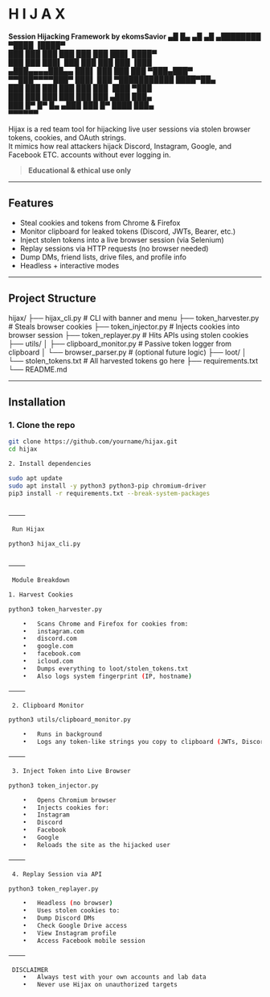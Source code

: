 
# H I J A X

**Session Hijacking Framework by ekomsSavior**
  ▄█    █▄     ▄█       ▄█    ▄████████ ▀████    ▐████▀  
 ███    ███   ███      ███   ███    ███   ███▌   ████▀  
 ███    ███   ███▌     ███   ███    ███    ███  ▐███    
▄███▄▄▄▄███▄▄ ███▌     ███   ███    ███    ▀███▄███▀    
▀▀███▀▀▀▀███▀  ███▌     ███ ▀███████████    ████▀██▄     
  ███    ███   ███      ███   ███    ███   ▐███  ▀███    
  ███    ███   ███      ███   ███    ███  ▄███     ███▄  
  ███    █▀    █▀   █▄ ▄███   ███    █▀  ████       ███▄  
                    ▀▀▀▀▀▀                                

Hijax is a red team tool for hijacking live user sessions via stolen browser tokens, cookies, and OAuth strings.  
It mimics how real attackers hijack Discord, Instagram, Google, and Facebook ETC. accounts without ever logging in.

> **Educational & ethical use only** 

---

##  Features

-  Steal cookies and tokens from Chrome & Firefox
-  Monitor clipboard for leaked tokens (Discord, JWTs, Bearer, etc.)
-  Inject stolen tokens into a live browser session (via Selenium)
-  Replay sessions via HTTP requests (no browser needed)
-  Dump DMs, friend lists, drive files, and profile info
-  Headless + interactive modes

---

##  Project Structure

hijax/
├── hijax_cli.py             # CLI with banner and menu
├── token_harvester.py       # Steals browser cookies
├── token_injector.py        # Injects cookies into browser session
├── token_replayer.py        # Hits APIs using stolen cookies
├── utils/
│   ├── clipboard_monitor.py # Passive token logger from clipboard
│   └── browser_parser.py    # (optional future logic)
├── loot/
│   └── stolen_tokens.txt    # All harvested tokens go here
├── requirements.txt
└── README.md

---

## Installation

### 1. Clone the repo

```bash
git clone https://github.com/yourname/hijax.git
cd hijax

2. Install dependencies

sudo apt update
sudo apt install -y python3 python3-pip chromium-driver
pip3 install -r requirements.txt --break-system-packages


⸻

 Run Hijax

python3 hijax_cli.py


⸻

 Module Breakdown

1. Harvest Cookies

python3 token_harvester.py

	•	Scans Chrome and Firefox for cookies from:
	•	instagram.com
	•	discord.com
	•	google.com
	•	facebook.com
	•	icloud.com
	•	Dumps everything to loot/stolen_tokens.txt
	•	Also logs system fingerprint (IP, hostname)

⸻

 2. Clipboard Monitor

python3 utils/clipboard_monitor.py

	•	Runs in background
	•	Logs any token-like strings you copy to clipboard (JWTs, Discord tokens, Bearer headers)

⸻

 3. Inject Token into Live Browser

python3 token_injector.py

	•	Opens Chromium browser
	•	Injects cookies for:
	•	Instagram
	•	Discord
	•	Facebook
	•	Google
	•	Reloads the site as the hijacked user

⸻

 4. Replay Session via API

python3 token_replayer.py

	•	Headless (no browser)
	•	Uses stolen cookies to:
	•	Dump Discord DMs
	•	Check Google Drive access
	•	View Instagram profile
	•	Access Facebook mobile session

⸻

 DISCLAIMER
	•	Always test with your own accounts and lab data
	•	Never use Hijax on unauthorized targets 
